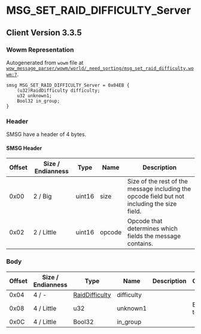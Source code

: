 # MSG_SET_RAID_DIFFICULTY_Server

## Client Version 3.3.5

### Wowm Representation

Autogenerated from `wowm` file at [`wow_message_parser/wowm/world/_need_sorting/msg_set_raid_difficulty.wowm:7`](https://github.com/gtker/wow_messages/tree/main/wow_message_parser/wowm/world/_need_sorting/msg_set_raid_difficulty.wowm#L7).
```rust,ignore
smsg MSG_SET_RAID_DIFFICULTY_Server = 0x04EB {
    (u32)RaidDifficulty difficulty;
    u32 unknown1;
    Bool32 in_group;
}
```
### Header

SMSG have a header of 4 bytes.

#### SMSG Header

| Offset | Size / Endianness | Type   | Name   | Description |
| ------ | ----------------- | ------ | ------ | ----------- |
| 0x00   | 2 / Big           | uint16 | size   | Size of the rest of the message including the opcode field but not including the size field.|
| 0x02   | 2 / Little        | uint16 | opcode | Opcode that determines which fields the message contains.|

### Body

| Offset | Size / Endianness | Type | Name | Description | Comment |
| ------ | ----------------- | ---- | ---- | ----------- | ------- |
| 0x04 | 4 / - | [RaidDifficulty](raiddifficulty.md) | difficulty |  |  |
| 0x08 | 4 / Little | u32 | unknown1 |  | Emus set to 1. |
| 0x0C | 4 / Little | Bool32 | in_group |  |  |

